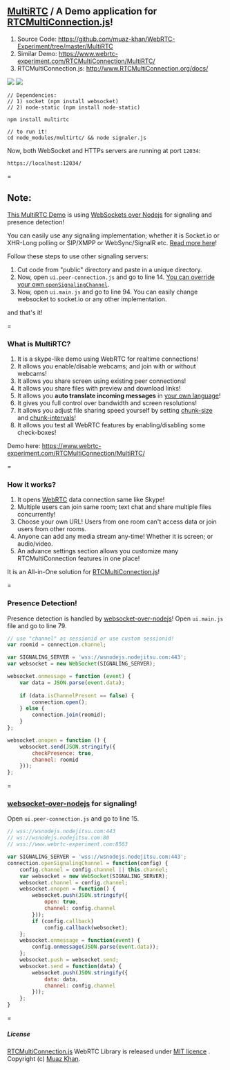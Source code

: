 ## [MultiRTC](https://www.webrtc-experiment.com/RTCMultiConnection/MultiRTC/) / A Demo application for [RTCMultiConnection.js](http://www.RTCMultiConnection.org/docs/)!

1. Source Code: https://github.com/muaz-khan/WebRTC-Experiment/tree/master/MultiRTC
2. Similar Demo: https://www.webrtc-experiment.com/RTCMultiConnection/MultiRTC/
3. RTCMultiConnection.js: http://www.RTCMultiConnection.org/docs/

<img src="https://www.webrtc-experiment.com/images/MultiRTC.gif" />

<a href="https://nodei.co/npm/multirtc/">
    <img src="https://nodei.co/npm/multirtc.png">
</a>

```
// Dependencies: 
// 1) socket (npm install websocket)
// 2) node-static (npm install node-static)

npm install multirtc

// to run it!
cd node_modules/multirtc/ && node signaler.js
```

Now, both WebSocket and HTTPs servers are running at port `12034`:

```
https://localhost:12034/
```

=

## Note: 

[This MultiRTC Demo](https://github.com/muaz-khan/WebRTC-Experiment/tree/master/MultiRTC-simple) is using [WebSockets over Nodejs](https://github.com/muaz-khan/WebRTC-Experiment/tree/master/websocket-over-nodejs) for signaling and presence detection!

You can easily use any signaling implementation; whether it is Socket.io or XHR-Long polling or SIP/XMPP or WebSync/SignalR etc. [Read more here](https://github.com/muaz-khan/WebRTC-Experiment/blob/master/Signaling.md)!

Follow these steps to use other signaling servers:

1. Cut code from "public" directory and paste in a unique directory.
2. Now, open `ui.peer-connection.js` and go to line 14. [You can override your own `openSignalingChannel`](http://www.rtcmulticonnection.org/docs/openSignalingChannel/).
3. Now, open `ui.main.js` and go to line 94. You can easily change websocket to socket.io or any other implementation.

and that's it!

=

### What is MultiRTC?

1. It is a skype-like demo using WebRTC for realtime connections!
2. It allows you enable/disable webcams; and join with or without webcams!
3. It allows you share screen using existing peer connections!
4. It allows you share files with preview and download links!
5. It allows you **auto translate incoming messages** in [your own language](http://www.rtcmulticonnection.org/docs/language/)!
6. It gives you full control over bandwidth and screen resolutions!
7. It allows you adjust file sharing speed yourself by setting [chunk-size](http://www.rtcmulticonnection.org/docs/chunkSize/) and [chunk-intervals](http://www.rtcmulticonnection.org/docs/chunkInterval/)!
8. It allows you test all WebRTC features by enabling/disabling some check-boxes!

Demo here: https://www.webrtc-experiment.com/RTCMultiConnection/MultiRTC/

=

### How it works?

1. It opens [WebRTC](https://www.webrtc-experiment.com/) data connection same like Skype!
2. Multiple users can join same room; text chat and share multiple files concurrently!
3. Choose your own URL! Users from one room can't access data or join users from other rooms.
4. Anyone can add any media stream any-time! Whether it is screen; or audio/video.
5. An advance settings section allows you customize many RTCMultiConnection features in one place!

It is an All-in-One solution for [RTCMultiConnection.js](http://www.RTCMultiConnection.org/docs/)!

=

### Presence Detection!

Presence detection is handled by [websocket-over-nodejs](https://github.com/muaz-khan/WebRTC-Experiment/tree/master/websocket-over-nodejs)! Open `ui.main.js` file and go to line 79.

```javascript
// use "channel" as sessionid or use custom sessionid!
var roomid = connection.channel;

var SIGNALING_SERVER = 'wss://wsnodejs.nodejitsu.com:443';
var websocket = new WebSocket(SIGNALING_SERVER);

websocket.onmessage = function (event) {
    var data = JSON.parse(event.data);
  
    if (data.isChannelPresent == false) {
        connection.open();
    } else {
        connection.join(roomid);
    }
};

websocket.onopen = function () {
    websocket.send(JSON.stringify({
        checkPresence: true,
        channel: roomid
    }));
};
```

=

### [websocket-over-nodejs](https://github.com/muaz-khan/WebRTC-Experiment/tree/master/websocket-over-nodejs) for signaling!

Open `ui.peer-connection.js` and go to line 15.

```javascript
// wss://wsnodejs.nodejitsu.com:443
// ws://wsnodejs.nodejitsu.com:80
// wss://www.webrtc-experiment.com:8563

var SIGNALING_SERVER = 'wss://wsnodejs.nodejitsu.com:443';
connection.openSignalingChannel = function(config) {
    config.channel = config.channel || this.channel;
    var websocket = new WebSocket(SIGNALING_SERVER);
    websocket.channel = config.channel;
    websocket.onopen = function() {
        websocket.push(JSON.stringify({
            open: true,
            channel: config.channel
        }));
        if (config.callback)
            config.callback(websocket);
    };
    websocket.onmessage = function(event) {
        config.onmessage(JSON.parse(event.data));
    };
    websocket.push = websocket.send;
    websocket.send = function(data) {
        websocket.push(JSON.stringify({
            data: data,
            channel: config.channel
        }));
    };
}
```

=

##### License

[RTCMultiConnection.js](http://www.RTCMultiConnection.org/) WebRTC Library is released under [MIT licence](https://www.webrtc-experiment.com/licence/) . Copyright (c) [Muaz Khan](https://plus.google.com/+MuazKhan).
